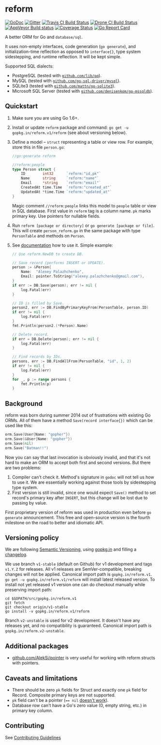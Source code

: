 # reform
[![GoDoc](https://godoc.org/gopkg.in/reform.v1?status.svg)](https://godoc.org/gopkg.in/reform.v1)
[![Gitter](https://badges.gitter.im/Join%20Chat.svg)](https://gitter.im/go-reform/reform?utm_source=badge&utm_medium=badge&utm_campaign=pr-badge)
[![Travis CI Build Status](https://travis-ci.org/go-reform/reform.svg?branch=v1-stable)](https://travis-ci.org/go-reform/reform)
[![Drone CI Build Status](https://drone.aleksi.io/api/badges/go-reform/reform/status.svg)](https://drone.aleksi.io/go-reform/reform)
[![AppVeyor Build status](https://ci.appveyor.com/api/projects/status/kbkyjmic461xa7b3/branch/v1-stable?svg=true)](https://ci.appveyor.com/project/AlekSi/reform/branch/v1-stable)
[![Coverage Status](https://coveralls.io/repos/github/go-reform/reform/badge.svg?branch=v1-stable)](https://coveralls.io/github/go-reform/reform?branch=v1-stable)
[![Go Report Card](https://goreportcard.com/badge/gopkg.in/reform.v1)](https://goreportcard.com/report/gopkg.in/reform.v1)

A better ORM for Go and `database/sql`.

It uses non-empty interfaces, code generation (`go generate`), and initialization-time reflection
as opposed to `interface{}`, type system sidestepping, and runtime reflection. It will be kept simple.

Supported SQL dialects:
* PostgreSQL (tested with [`github.com/lib/pq`](https://github.com/lib/pq)).
* MySQL (tested with [`github.com/go-sql-driver/mysql`](https://github.com/go-sql-driver/mysql)).
* SQLite3 (tested with [`github.com/mattn/go-sqlite3`](https://github.com/mattn/go-sqlite3)).
* Microsoft SQL Server (tested with [`github.com/denisenkom/go-mssqldb`](https://github.com/denisenkom/go-mssqldb)).


## Quickstart

1. Make sure you are using Go 1.6+.
2. Install or update `reform` package and command: `go get -u gopkg.in/reform.v1/reform` (see about versioning below).
3. Define a model – `struct` representing a table or view row. For example, store this in file `person.go`:

    ```go
    //go:generate reform

    //reform:people
	type Person struct {
		ID        int32      `reform:"id,pk"`
		Name      string     `reform:"name"`
		Email     *string    `reform:"email"`
		CreatedAt time.Time  `reform:"created_at"`
		UpdatedAt *time.Time `reform:"updated_at"`
	}
    ```

    Magic comment `//reform:people` links this model to `people` table or view in SQL database.
    First value in `reform` tag is a column name. `pk` marks primary key.
    Use pointers for nullable fields.

4. Run `reform [package or directory]` or `go generate [package or file]`. This will create `person_reform.go`
   in the same package with type `PersonTable` and methods on `Person`.
5. See [documentation](https://godoc.org/gopkg.in/reform.v1) how to use it. Simple example:

    ```go
	// Use reform.NewDB to create DB.

	// Save record (performs INSERT or UPDATE).
	person := &Person{
		Name:  "Alexey Palazhchenko",
		Email: pointer.ToString("alexey.palazhchenko@gmail.com"),
	}
	if err := DB.Save(person); err != nil {
		log.Fatal(err)
	}

	// ID is filled by Save.
	person2, err := DB.FindByPrimaryKeyFrom(PersonTable, person.ID)
	if err != nil {
		log.Fatal(err)
	}
	fmt.Println(person2.(*Person).Name)

	// Delete record.
	if err = DB.Delete(person); err != nil {
		log.Fatal(err)
	}

	// Find records by IDs.
	persons, err := DB.FindAllFrom(PersonTable, "id", 1, 2)
	if err != nil {
		log.Fatal(err)
	}
	for _, p := range persons {
		fmt.Println(p)
	}
    ```


## Background

reform was born during summer 2014 out of frustrations with existing Go ORMs. All of them have a method
`Save(record interface{})` which can be used like this:

```go
orm.Save(User{Name: "gopher"})
orm.Save(&User{Name: "gopher"})
orm.Save(nil)
orm.Save("Batman!!")
```

Now you can say that last invocation is obviously invalid, and that it's not hard to make an ORM to accept both
first and second versions. But there are two problems:

1. Compiler can't check it. Method's signature in `godoc` will not tell us how to use it.
   We are essentially working against those tools by sidestepping type system.
2. First version is still invalid, since one would expect `Save()` method to set record's primary key after `INSERT`,
   but this change will be lost due to passing by value.

First proprietary version of reform was used in production even before `go generate` announcement.
This free and open-source version is the fourth milestone on the road to better and idiomatic API.


## Versioning policy

We are following [Semantic Versioning](http://semver.org/spec/v2.0.0.html),
using [gopkg.in](https://gopkg.in) and filling a [changelog](CHANGELOG.md).

We use branch `v1-stable` (default on Github) for v1 development and tags `v1.Y.Z` for releases.
All v1 releases are SemVer-compatible, breaking changes will not be applied.
Canonical import path is `gopkg.in/reform.v1`.
`go get -u gopkg.in/reform.v1/reform` will install latest released version.
To install not yet released v1 version one can do checkout manually while preserving import path:
```
cd $GOPATH/src/gopkg.in/reform.v1
git fetch
git checkout origin/v1-stable
go install -v gopkg.in/reform.v1/reform
```

Branch `v2-unstable` is used for v2 development. It doesn't have any releases yet, and no compatibility is guaranteed.
Canonical import path is `gopkg.in/reform.v2-unstable`.


## Additional packages

* [github.com/AlekSi/pointer](https://github.com/AlekSi/pointer) is very useful for working with reform structs with pointers.


## Caveats and limitations

* There should be zero `pk` fields for Struct and exactly one `pk` field for Record.
  Composite primary keys are not supported.
* `pk` field can't be a pointer (`== nil` [doesn't work](https://golang.org/doc/faq#nil_error)).
* Database row can't have a Go's zero value (0, empty string, etc.) in primary key column.


## Contributing

See [Contributing Guidelines](.github/CONTRIBUTING.md)
